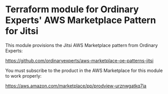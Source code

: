 # Terraform module for Ordinary Experts' AWS Marketplace Pattern for Jitsi

This module provisions the Jitsi AWS Marketplace pattern from Ordinary Experts:

https://github.com/ordinaryexperts/aws-marketplace-oe-patterns-jitsi

You must subscribe to the product in the AWS Marketplace for this module to work properly:

https://aws.amazon.com/marketplace/pp/prodview-urznwgatkq7ja
